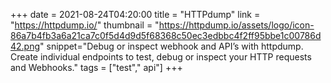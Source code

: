 +++
date = 2021-08-24T04:20:00
title = "HTTPdump"
link = "https://httpdump.io/"
thumbnail = "https://httpdump.io/assets/logo/icon-86a7b4fb3a6a21ca7c0f5d4d9d5f68368c50ec3edbbc4f2ff95bbe1c00786d42.png"
snippet="Debug or inspect webhook and API’s with httpdump. Create individual endpoints to test, debug or inspect your HTTP requests and Webhooks."
tags = ["test"," api"]
+++
